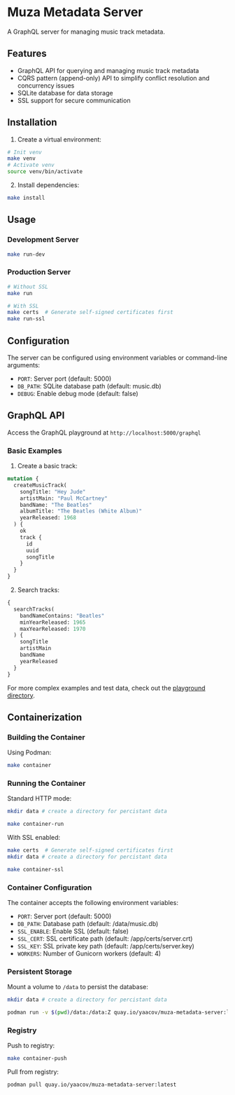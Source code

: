 # Muza Metadata Server

A GraphQL server for managing music track metadata.

## Features

- GraphQL API for querying and managing music track metadata
- CQRS pattern (append-only) API to simplify conflict resolution and concurrency issues 
- SQLite database for data storage
- SSL support for secure communication

## Installation

1. Create a virtual environment:
```bash
# Init venv
make venv
# Activate venv
source venv/bin/activate
```

2. Install dependencies:
```bash
make install
```

## Usage

### Development Server
```bash
make run-dev
```

### Production Server
```bash
# Without SSL
make run

# With SSL
make certs  # Generate self-signed certificates first
make run-ssl
```

## Configuration

The server can be configured using environment variables or command-line arguments:

- `PORT`: Server port (default: 5000)
- `DB_PATH`: SQLite database path (default: music.db)
- `DEBUG`: Enable debug mode (default: false)

## GraphQL API

Access the GraphQL playground at `http://localhost:5000/graphql`

### Basic Examples

1. Create a basic track:
```graphql
mutation {
  createMusicTrack(
    songTitle: "Hey Jude"
    artistMain: "Paul McCartney"
    bandName: "The Beatles"
    albumTitle: "The Beatles (White Album)"
    yearReleased: 1968
  ) {
    ok
    track {
      id
      uuid
      songTitle
    }
  }
}
```

2. Search tracks:
```graphql
{
  searchTracks(
    bandNameContains: "Beatles"
    minYearReleased: 1965
    maxYearReleased: 1970
  ) {
    songTitle
    artistMain
    bandName
    yearReleased
  }
}
```

For more complex examples and test data, check out the [playground directory](playground/).

## Containerization

### Building the Container

Using Podman:
```bash
make container
```

### Running the Container

Standard HTTP mode:
```bash
mkdir data # create a directory for percistant data

make container-run
```

With SSL enabled:
```bash
make certs  # Generate self-signed certificates first
mkdir data # create a directory for percistant data

make container-ssl
```

### Container Configuration

The container accepts the following environment variables:

- `PORT`: Server port (default: 5000)
- `DB_PATH`: Database path (default: /data/music.db)
- `SSL_ENABLE`: Enable SSL (default: false)
- `SSL_CERT`: SSL certificate path (default: /app/certs/server.crt)
- `SSL_KEY`: SSL private key path (default: /app/certs/server.key)
- `WORKERS`: Number of Gunicorn workers (default: 4)

### Persistent Storage

Mount a volume to `/data` to persist the database:
```bash
mkdir data # create a directory for percistant data

podman run -v $(pwd)/data:/data:Z quay.io/yaacov/muza-metadata-server:latest
```

### Registry

Push to registry:
```bash
make container-push
```

Pull from registry:
```bash
podman pull quay.io/yaacov/muza-metadata-server:latest
```
